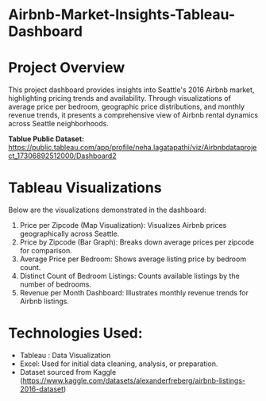 # Airbnb-Market-Insights-Tableau-Dashboard
# Project Overview
This project dashboard provides insights into Seattle's 2016 Airbnb market, highlighting pricing trends and availability. Through visualizations of average price per bedroom, geographic price distributions, and monthly revenue trends, it presents a comprehensive view of Airbnb rental dynamics across Seattle neighborhoods.

**Tablue Public Dataset:** https://public.tableau.com/app/profile/neha.lagatapathi/viz/Airbnbdataproject_17306892512000/Dashboard2

# Tableau Visualizations
Below are the visualizations demonstrated in the dashboard:
1. Price per Zipcode (Map Visualization): Visualizes Airbnb prices geographically across Seattle.
2. Price by Zipcode (Bar Graph): Breaks down average prices per zipcode for comparison.
3. Average Price per Bedroom: Shows average listing price by bedroom count.
4. Distinct Count of Bedroom Listings: Counts available listings by the number of bedrooms.
5. Revenue per Month Dashboard: Illustrates monthly revenue trends for Airbnb listings.

# Technologies Used:
- Tableau : Data Visualization
- Excel: Used for initial data cleaning, analysis, or preparation.
- Dataset sourced from Kaggle (https://www.kaggle.com/datasets/alexanderfreberg/airbnb-listings-2016-dataset)
